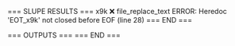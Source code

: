 === SLUPE RESULTS ===
x9k ❌ file_replace_text ERROR: Heredoc 'EOT_x9k' not closed before EOF (line 28)
=== END ===

=== OUTPUTS ===
=== END ===
